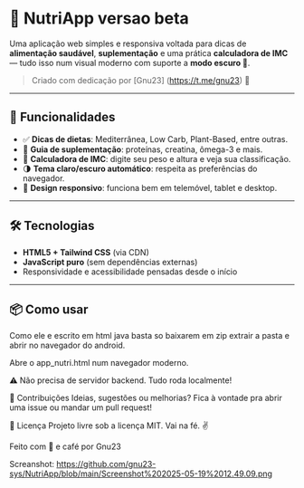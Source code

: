 # 🥦 NutriApp versao beta

Uma aplicação web simples e responsiva voltada para dicas de **alimentação saudável**, **suplementação** e uma prática **calculadora de IMC** — tudo isso num visual moderno com suporte a **modo escuro 🌙**.

> Criado com dedicação por [Gnu23]
> (https://t.me/gnu23) 💪

---

## 🚀 Funcionalidades

- ✅ **Dicas de dietas**: Mediterrânea, Low Carb, Plant-Based, entre outras.
- 💊 **Guia de suplementação**: proteínas, creatina, ômega-3 e mais.
- 📏 **Calculadora de IMC**: digite seu peso e altura e veja sua classificação.
- 🌗 **Tema claro/escuro automático**: respeita as preferências do navegador.
- 📱 **Design responsivo**: funciona bem em telemóvel, tablet e desktop.

---

## 🛠️ Tecnologias

- **HTML5 + Tailwind CSS** (via CDN)
- **JavaScript puro** (sem dependências externas)
- Responsividade e acessibilidade pensadas desde o início

---

## 📦 Como usar

Como ele e escrito em html java basta so baixarem em zip extrair a pasta e abrir no navegador do android.

Abre o app_nutri.html num navegador moderno.

⚠️ Não precisa de servidor backend. Tudo roda localmente!

🤝 Contribuições
Ideias, sugestões ou melhorias? Fica à vontade pra abrir uma issue ou mandar um pull request!

📄 Licença
Projeto livre sob a licença MIT. Vai na fé. ✌️

Feito com 💚 e café por Gnu23

Screanshot: https://github.com/gnu23-sys/NutriApp/blob/main/Screenshot%202025-05-19%2012.49.09.png
